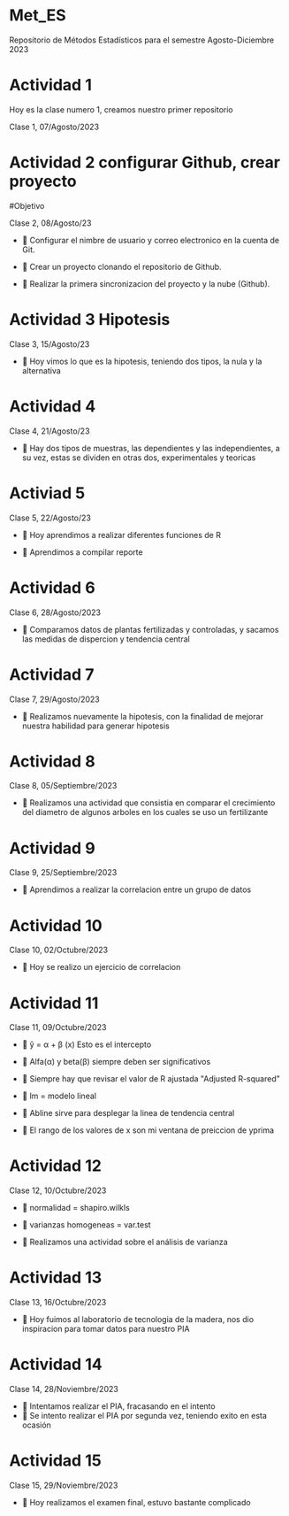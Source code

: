 # Met_ES
Repositorio de Métodos Estadísticos para el semestre Agosto-Diciembre 2023

# Actividad 1

Hoy es la clase numero 1, creamos nuestro primer repositorio

Clase 1, 07/Agosto/2023

# Actividad 2 configurar Github, crear proyecto

#Objetivo

Clase 2, 08/Agosto/23

+ :dart: Configurar el nimbre de usuario y correo electronico en la cuenta de Git.

+ :dart: Crear un proyecto clonando el repositorio de Github.

+ :dart: Realizar la primera sincronizacion del proyecto y la nube (Github).

# Actividad 3 Hipotesis

Clase 3, 15/Agosto/23

+ :dart: Hoy vimos lo que es la hipotesis, teniendo dos tipos, la nula y la alternativa

# Actividad 4 

Clase 4, 21/Agosto/23

+ :dart: Hay dos tipos de muestras, las dependientes y las independientes, a su vez, estas se dividen en otras dos, experimentales y teoricas

# Activiad 5

Clase 5, 22/Agosto/23

+ :dart: Hoy aprendimos a realizar diferentes funciones de R

+ :dart: Aprendimos a compilar reporte

# Actividad 6

Clase 6, 28/Agosto/2023

+ :dart: Comparamos datos de plantas fertilizadas y controladas, y sacamos las medidas de dispercion y tendencia central

# Actividad 7

Clase 7, 29/Agosto/2023

+ :dart: Realizamos nuevamente la hipotesis, con la finalidad de mejorar nuestra habilidad para generar hipotesis

# Actividad 8

Clase 8, 05/Septiembre/2023

+ :dart: Realizamos una actividad que consistia en comparar el crecimiento del diametro de algunos arboles en los cuales se uso un fertilizante

# Actividad 9

Clase 9, 25/Septiembre/2023

+ :dart: Aprendimos a realizar la correlacion entre un grupo de datos

# Actividad 10

Clase 10, 02/Octubre/2023

+ :dart: Hoy se realizo un ejercicio de correlacion

# Actividad 11

Clase 11, 09/Octubre/2023

+ :dart: ŷ = α + β (x) Esto es el intercepto

+ :dart:  Alfa(α) y beta(β) siempre deben ser significativos

+ :dart: Siempre hay que revisar el valor de R ajustada "Adjusted R-squared"

+ :dart: lm = modelo lineal

+ :dart: Abline sirve para desplegar la linea de tendencia central

+ :dart: El rango de los valores de x son mi ventana de preiccion de yprima

# Actividad 12

Clase 12, 10/Octubre/2023

+ :dart: normalidad = shapiro.wilkls

+ :dart: varianzas homogeneas = var.test

+ :dart: Realizamos una actividad sobre el análisis de varianza

# Actividad 13

Clase 13, 16/Octubre/2023

+ :dart: Hoy fuimos al laboratorio de tecnologia de la madera, nos dio inspiracion para tomar datos para nuestro PIA

# Actividad 14

Clase 14, 28/Noviembre/2023

+ :dart: Intentamos realizar el PIA, fracasando en el intento
+ :dart: Se intento realizar el PIA por segunda vez, teniendo exito en esta ocasión

# Actividad 15

Clase 15, 29/Noviembre/2023

+ :dart: Hoy realizamos el examen final, estuvo bastante complicado